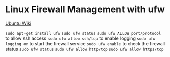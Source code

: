# Linux Firewall Management with ufw
[Ubuntu Wiki](https://wiki.ubuntu.com/UncomplicatedFirewall)

`sudo apt-get install ufw`
`sudo ufw status`
`sudo ufw ALLOW port/protocol`
to allow ssh access
`sudo ufw allow ssh/tcp`
to enable logging
`sudo ufw logging on`
to start the firewall service
`sudo ufw enable`
to check the firewall status
`sudo ufw status`
`sudo ufw allow http/tcp`
`sudo ufw allow https/tcp`
